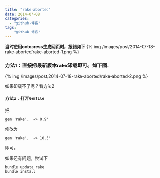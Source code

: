 ```yaml
---
title: "rake-aborted"
date: 2014-07-08
categories:
  - "github-博客"
tags:
  - "github-博客"
---
```

<!--more-->
****当时使用octopress生成网页时，报错如下****
{% img /images/post/2014-07-18-rake-aborted/rake-aborted-1.png %}

<!--more-->

### 方法1：****直接把最新版本rake卸载即可。如下图:****
{% img /images/post/2014-07-18-rake-aborted/rake-aborted-2.png %}

如果卸载不了呢？看方法2

#### 方法2：打开`Gemfile`
把
    
    gem 'rake', '~> 0.9'
修改为
    
    gem 'rake', '~> 10.3'

即可。

如果还有问题，尝试下

    bundle update rake
    bundle install   
    